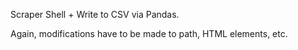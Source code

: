Scraper Shell + Write to CSV via Pandas.

Again, modifications have to be made to path, HTML elements, etc.
